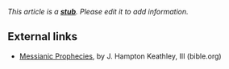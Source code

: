 *This article is a **[stub](http://www.theopedia.com/Category:Theopedia_stubs "Category:Theopedia stubs")**. Please edit it to add information.*
## External links

-   [Messianic Prophecies](http://www.bible.org/page.asp?page_id=580),
    by J. Hampton Keathley, III (bible.org)




